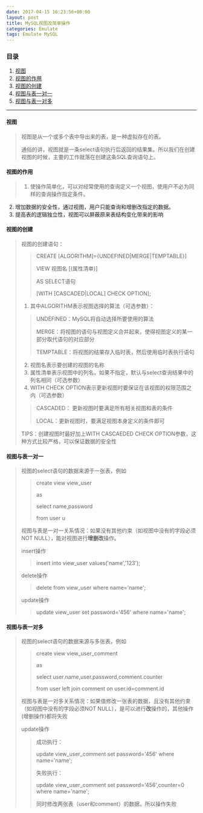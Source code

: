 ```yaml
---
date: 2017-04-15 16:23:56+00:00
layout: post
title: MySQL视图及简单操作
categories: Emulate
tags: Emulate MySQL
---
```


### 目录

1. [视图](#step1)
2. [视图的作用](#step2)
3. [视图的创建](#step3)
3. [视图与表一对一](#step4)
4. [视图与表一对多](#step5)

---
#### <span id="step1">视图</span>
> 视图是从一个或多个表中导出来的表，是一种虚拟存在的表。
> 
> 通俗的讲，视图就是一条select语句执行后返回的结果集。所以我们在创建视图的时候，主要的工作就落在创建这条SQL查询语句上。

#### <span id="step2">视图的作用</span>
> 1. 使操作简单化，可以对经常使用的查询定义一个视图，使用户不必为同样的查询操作指定条件。
2. 增加数据的安全性，通过视图，用户只能查询和增删改指定的数据。
3. 提高表的逻辑独立性，视图可以屏蔽原来表结构变化带来的影响
> 

#### <span id="step3">视图的创建</span>
> 视图的创建语句：
>> CREATE [ALGORITHM]={UNDEFINED|MERGE|TEMPTABLE}]
>>
>> VIEW 视图名 [(属性清单)]
>>
>> AS SELECT语句
>>
>> [WITH [CASCADED|LOCAL] CHECK OPTION];
> 
> 1. 其中ALGORITHM表示视图选择的算法（可选参数）：
>> UNDEFINED：MySQL将自动选择所要使用的算法
>> 
>> MERGE：将视图的语句与视图定义合并起来，使得视图定义的某一部分取代语句的对应部分
>> 
>> TEMPTABLE：将视图的结果存入临时表，然后使用临时表执行语句
> 2. 视图名表示要创建的视图的名称
> 3. 属性清单表示视图中的列名，如果不指定，默认与select查询结果中的列名相同（可选参数）
> 4. WITH CHECK OPTION表示更新视图时要保证在该视图的权限范围之内（可选参数）
>> CASCADED： 更新视图时要满足所有相关视图和表的条件
>>
>> LOCAL：更新视图时，要满足视图本身定义的条件即可
> 
> TIPS：创建视图时最好加上WITH CASCAEDED CHECK OPTION参数，这种方式比较严格，可以保证数据的安全性


#### <span id="step4">视图与表一对一</span>
> 视图的select语句的数据来源于一张表，例如
>> create view view_user
>> 
>> as 
>> 
>> select name,password 
>> 
>> from user u
> 
> 视图与表是一对一关系情况：如果没有其他约束（如视图中没有的字段必须NOT NULL），能对视图进行**增删改**操作。
> 
> insert操作
>> insert into view_user values('name','123');
> 
> delete操作
>> delete from view_user where name='name';
> 
> update操作
>> update view_user set password='456' where name='name';

#### <span id="step5">视图与表一对多</span>
> 视图的select语句的数据来源与多张表，例如
>> create view view_user_comment
>>
>> as 
>> 
>> select user.name,user.password,comment.counter
>> 
>> from user left join comment on user.id=comment.id
> 
> 视图与表是一对多关系情况：如果值修改一张表的数据，且没有其他约束（如视图中没有的字段必须NOT NULL），是可以进行**改**操作的，其他操作(增删操作)都将失败
> 
> update操作
>> 成功执行：
>> 
>> update view_user_comment set password='456' where name='name';
>> 
>> 失败执行：
>> 
>> update view_user_comment set password='456',counter=0 where name='name';
>> 
>> 同时修改两张表（user和comment）的数据，所以操作失败
> 


